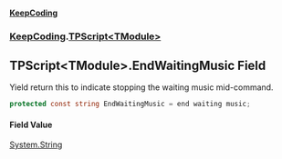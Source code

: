 #### [KeepCoding](index.md 'index')
### [KeepCoding](KeepCoding.md 'KeepCoding').[TPScript&lt;TModule&gt;](TPScript.TModule..md 'KeepCoding.TPScript&lt;TModule&gt;')
## TPScript&lt;TModule&gt;.EndWaitingMusic Field
Yield return this to indicate stopping the waiting music mid-command.  
```csharp
protected const string EndWaitingMusic = end waiting music;
```
#### Field Value
[System.String](https://docs.microsoft.com/en-us/dotnet/api/System.String 'System.String')
